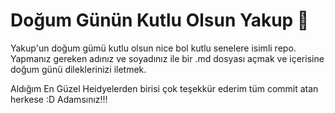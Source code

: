 # Doğum Günün Kutlu Olsun Yakup :tada:
Yakup'un doğum gümü kutlu olsun nice bol kutlu senelere isimli repo. 
Yapmanız gereken adınız ve soyadınız ile bir .md dosyası açmak ve içerisine doğum günü dileklerinizi iletmek. 





Aldığım En Güzel Heidyelerden birisi çok teşekkür ederim tüm commit atan herkese :D Adamsınız!!!

